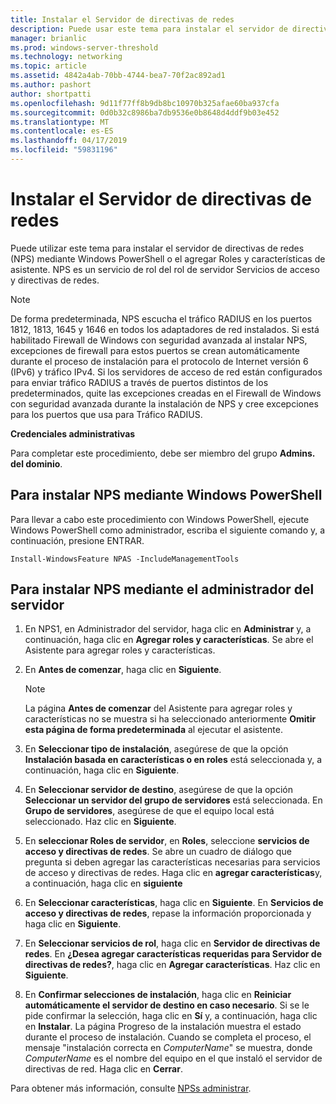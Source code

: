 ```yaml
---
title: Instalar el Servidor de directivas de redes
description: Puede usar este tema para instalar el servidor de directivas de redes (NPS) mediante Windows PowerShell o el agregar Roles y características de asistente en Windows Server 2016
manager: brianlic
ms.prod: windows-server-threshold
ms.technology: networking
ms.topic: article
ms.assetid: 4842a4ab-70bb-4744-bea7-70f2ac892ad1
ms.author: pashort
author: shortpatti
ms.openlocfilehash: 9d11f77ff8b9db8bc10970b325afae60ba937cfa
ms.sourcegitcommit: 0d0b32c8986ba7db9536e0b8648d4ddf9b03e452
ms.translationtype: MT
ms.contentlocale: es-ES
ms.lasthandoff: 04/17/2019
ms.locfileid: "59831196"
---
```

# <a name="install-network-policy-server"></a>Instalar el Servidor de directivas de redes

Puede utilizar este tema para instalar el servidor de directivas de redes (NPS) mediante Windows PowerShell o el agregar Roles y características de asistente. NPS es un servicio de rol del rol de servidor Servicios de acceso y directivas de redes.

> [!NOTE]
> De forma predeterminada, NPS escucha el tráfico RADIUS en los puertos 1812, 1813, 1645 y 1646 en todos los adaptadores de red instalados. Si está habilitado Firewall de Windows con seguridad avanzada al instalar NPS, excepciones de firewall para estos puertos se crean automáticamente durante el proceso de instalación para el protocolo de Internet versión 6 \(IPv6\) y tráfico IPv4. Si los servidores de acceso de red están configurados para enviar tráfico RADIUS a través de puertos distintos de los predeterminados, quite las excepciones creadas en el Firewall de Windows con seguridad avanzada durante la instalación de NPS y cree excepciones para los puertos que usa para Tráfico RADIUS.

**Credenciales administrativas**

Para completar este procedimiento, debe ser miembro del grupo **Admins. del dominio**.

## <a name="to-install-nps-by-using-windows-powershell"></a>Para instalar NPS mediante Windows PowerShell

Para llevar a cabo este procedimiento con Windows PowerShell, ejecute Windows PowerShell como administrador, escriba el siguiente comando y, a continuación, presione ENTRAR.

`Install-WindowsFeature NPAS -IncludeManagementTools`

## <a name="to-install-nps-by-using-server-manager"></a>Para instalar NPS mediante el administrador del servidor

1.  En NPS1, en Administrador del servidor, haga clic en **Administrar** y, a continuación, haga clic en **Agregar roles y características**. Se abre el Asistente para agregar roles y características.

2.  En **Antes de comenzar**, haga clic en **Siguiente**.

    > [!NOTE]
    > La página **Antes de comenzar** del Asistente para agregar roles y características no se muestra si ha seleccionado anteriormente **Omitir esta página de forma predeterminada** al ejecutar el asistente.

3.  En **Seleccionar tipo de instalación**, asegúrese de que la opción **Instalación basada en características o en roles** está seleccionada y, a continuación, haga clic en **Siguiente**.

4.  En **Seleccionar servidor de destino**, asegúrese de que la opción **Seleccionar un servidor del grupo de servidores** está seleccionada. En **Grupo de servidores**, asegúrese de que el equipo local está seleccionado. Haz clic en **Siguiente**.

5.  En **seleccionar Roles de servidor**, en **Roles**, seleccione **servicios de acceso y directivas de redes**. Se abre un cuadro de diálogo que pregunta si deben agregar las características necesarias para servicios de acceso y directivas de redes. Haga clic en **agregar características**y, a continuación, haga clic en **siguiente**

6.  En **Seleccionar características**, haga clic en **Siguiente**. En **Servicios de acceso y directivas de redes**, repase la información proporcionada y haga clic en **Siguiente**.

7.  En **Seleccionar servicios de rol**, haga clic en **Servidor de directivas de redes**.  En **¿Desea agregar características requeridas para Servidor de directivas de redes?**, haga clic en **Agregar características**. Haz clic en **Siguiente**.

8.  En **Confirmar selecciones de instalación**, haga clic en **Reiniciar automáticamente el servidor de destino en caso necesario**. Si se le pide confirmar la selección, haga clic en **Sí** y, a continuación, haga clic en **Instalar**. La página Progreso de la instalación muestra el estado durante el proceso de instalación. Cuando se completa el proceso, el mensaje "instalación correcta en *ComputerName*" se muestra, donde *ComputerName* es el nombre del equipo en el que instaló el servidor de directivas de red. Haga clic en **Cerrar**.

Para obtener más información, consulte [NPSs administrar](nps-manage-servers.md).
